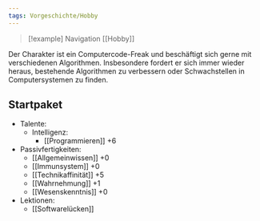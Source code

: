 ```yaml
---
tags: Vorgeschichte/Hobby
---
```

> [!example] Navigation 
>  [[Hobby]]

Der Charakter ist ein Computercode-Freak und beschäftigt sich gerne mit verschiedenen Algorithmen. Insbesondere fordert er sich immer wieder heraus, bestehende Algorithmen zu verbessern oder Schwachstellen in Computersystemen zu finden.


## Startpaket
- Talente:
	- Intelligenz:
		- [[Programmieren]] +6
- Passivfertigkeiten:
	- [[Allgemeinwissen]] +0
	- [[Immunsystem]] +0
	- [[Technikaffinität]] +5
	- [[Wahrnehmung]] +1
	- [[Wesenskenntnis]] +0
- Lektionen:
	- [[Softwarelücken]]